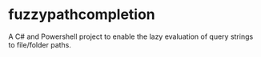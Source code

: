 fuzzypathcompletion
===================

A C# and Powershell project to enable the lazy evaluation of query strings to file/folder paths.
